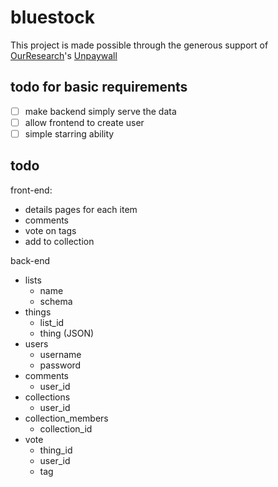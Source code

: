 # bluestock

This project is made possible through the generous support of [OurResearch](https://ourresearch.org/)'s [Unpaywall](https://unpaywall.org/)

## todo for basic requirements
 - [ ] make backend simply serve the data
 - [ ] allow frontend to create user
 - [ ] simple starring ability

## todo
front-end:
 - details pages for each item
 - comments
 - vote on tags
 - add to collection

back-end
 - lists
    - name
    - schema
 - things
    - list_id
    - thing (JSON)
 - users
    - username
    - password
 - comments
    - user_id
 - collections
    - user_id
 - collection_members
    - collection_id
 - vote
    - thing_id
    - user_id
    - tag
